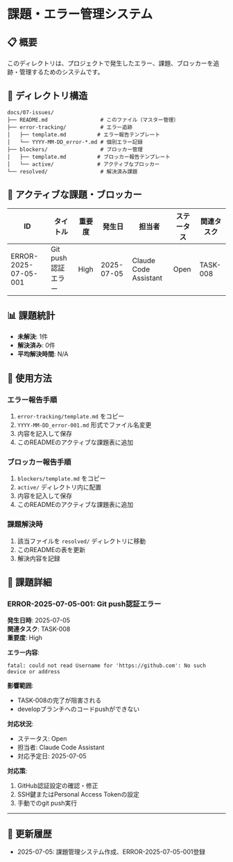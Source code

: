 # 課題・エラー管理システム

## 📋 概要

このディレクトリは、プロジェクトで発生したエラー、課題、ブロッカーを追跡・管理するためのシステムです。

## 📂 ディレクトリ構造

```
docs/07-issues/
├── README.md                 # このファイル（マスター管理）
├── error-tracking/           # エラー追跡
│   ├── template.md          # エラー報告テンプレート
│   └── YYYY-MM-DD_error-*.md # 個別エラー記録
├── blockers/                 # ブロッカー管理
│   ├── template.md          # ブロッカー報告テンプレート
│   └── active/              # アクティブなブロッカー
└── resolved/                 # 解決済み課題
```

## 🚨 アクティブな課題・ブロッカー

| ID | タイトル | 重要度 | 発生日 | 担当者 | ステータス | 関連タスク |
|---|---|---|---|---|---|---|
| ERROR-2025-07-05-001 | Git push認証エラー | High | 2025-07-05 | Claude Code Assistant | Open | TASK-008 |

## 📊 課題統計

- **未解決**: 1件
- **解決済み**: 0件
- **平均解決時間**: N/A

## 🔧 使用方法

### エラー報告手順
1. `error-tracking/template.md` をコピー
2. `YYYY-MM-DD_error-001.md` 形式でファイル名変更
3. 内容を記入して保存
4. このREADMEのアクティブな課題表に追加

### ブロッカー報告手順
1. `blockers/template.md` をコピー
2. `active/` ディレクトリ内に配置
3. 内容を記入して保存
4. このREADMEのアクティブな課題表に追加

### 課題解決時
1. 該当ファイルを `resolved/` ディレクトリに移動
2. このREADMEの表を更新
3. 解決内容を記録

## 📝 課題詳細

### ERROR-2025-07-05-001: Git push認証エラー

**発生日時**: 2025-07-05  
**関連タスク**: TASK-008  
**重要度**: High  

**エラー内容**:
```
fatal: could not read Username for 'https://github.com': No such device or address
```

**影響範囲**:
- TASK-008の完了が阻害される
- developブランチへのコードpushができない

**対応状況**:
- ステータス: Open
- 担当者: Claude Code Assistant
- 対応予定日: 2025-07-05

**対応策**:
1. GitHub認証設定の確認・修正
2. SSH鍵またはPersonal Access Tokenの設定
3. 手動でのgit push実行

---

## 🔄 更新履歴

- 2025-07-05: 課題管理システム作成、ERROR-2025-07-05-001登録